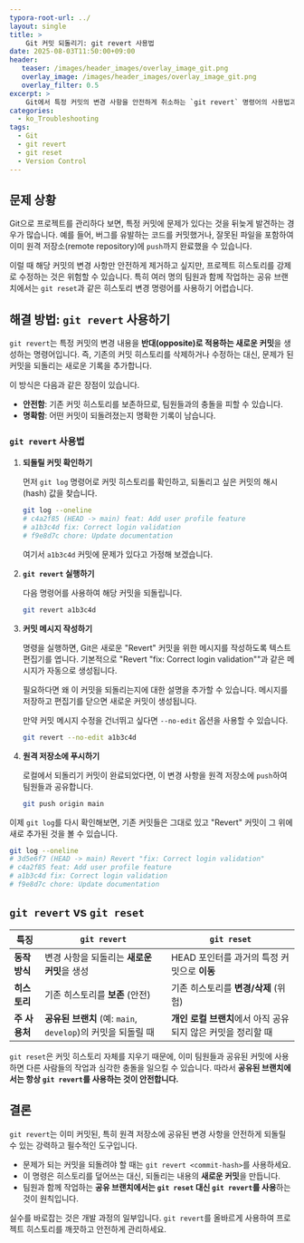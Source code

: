 ```yaml
---
typora-root-url: ../
layout: single
title: >
    Git 커밋 되돌리기: git revert 사용법
date: 2025-08-03T11:50:00+09:00
header:
   teaser: /images/header_images/overlay_image_git.png
   overlay_image: /images/header_images/overlay_image_git.png
   overlay_filter: 0.5
excerpt: >
    Git에서 특정 커밋의 변경 사항을 안전하게 취소하는 `git revert` 명령어의 사용법과 `git reset`과의 차이점을 알아봅니다.
categories:
  - ko_Troubleshooting
tags:
  - Git
  - git revert
  - git reset
  - Version Control
---
```


## 문제 상황

Git으로 프로젝트를 관리하다 보면, 특정 커밋에 문제가 있다는 것을 뒤늦게 발견하는 경우가 많습니다. 예를 들어, 버그를 유발하는 코드를 커밋했거나, 잘못된 파일을 포함하여 이미 원격 저장소(remote repository)에 `push`까지 완료했을 수 있습니다.

이럴 때 해당 커밋의 변경 사항만 안전하게 제거하고 싶지만, 프로젝트 히스토리를 강제로 수정하는 것은 위험할 수 있습니다. 특히 여러 명의 팀원과 함께 작업하는 공유 브랜치에서는 `git reset`과 같은 히스토리 변경 명령어를 사용하기 어렵습니다.

## 해결 방법: `git revert` 사용하기

`git revert`는 특정 커밋의 변경 내용을 **반대(opposite)로 적용하는 새로운 커밋**을 생성하는 명령어입니다. 즉, 기존의 커밋 히스토리를 삭제하거나 수정하는 대신, 문제가 된 커밋을 되돌리는 새로운 기록을 추가합니다.

이 방식은 다음과 같은 장점이 있습니다.
- **안전함**: 기존 커밋 히스토리를 보존하므로, 팀원들과의 충돌을 피할 수 있습니다.
- **명확함**: 어떤 커밋이 되돌려졌는지 명확한 기록이 남습니다.

### `git revert` 사용법

1.  **되돌릴 커밋 확인하기**

    먼저 `git log` 명령어로 커밋 히스토리를 확인하고, 되돌리고 싶은 커밋의 해시(hash) 값을 찾습니다.

    ```bash
    git log --oneline
    # c4a2f85 (HEAD -> main) feat: Add user profile feature
    # a1b3c4d fix: Correct login validation
    # f9e8d7c chore: Update documentation
    ```
    여기서 `a1b3c4d` 커밋에 문제가 있다고 가정해 보겠습니다.

2.  **`git revert` 실행하기**

    다음 명령어를 사용하여 해당 커밋을 되돌립니다.

    ```bash
    git revert a1b3c4d
    ```

3.  **커밋 메시지 작성하기**

    명령을 실행하면, Git은 새로운 "Revert" 커밋을 위한 메시지를 작성하도록 텍스트 편집기를 엽니다. 기본적으로 "Revert "fix: Correct login validation""과 같은 메시지가 자동으로 생성됩니다.
    
    필요하다면 왜 이 커밋을 되돌리는지에 대한 설명을 추가할 수 있습니다. 메시지를 저장하고 편집기를 닫으면 새로운 커밋이 생성됩니다.

    만약 커밋 메시지 수정을 건너뛰고 싶다면 `--no-edit` 옵션을 사용할 수 있습니다.
    ```bash
    git revert --no-edit a1b3c4d
    ```

4.  **원격 저장소에 푸시하기**

    로컬에서 되돌리기 커밋이 완료되었다면, 이 변경 사항을 원격 저장소에 `push`하여 팀원들과 공유합니다.

    ```bash
    git push origin main
    ```

이제 `git log`를 다시 확인해보면, 기존 커밋들은 그대로 있고 "Revert" 커밋이 그 위에 새로 추가된 것을 볼 수 있습니다.

```bash
git log --oneline
# 3d5e6f7 (HEAD -> main) Revert "fix: Correct login validation"
# c4a2f85 feat: Add user profile feature
# a1b3c4d fix: Correct login validation
# f9e8d7c chore: Update documentation
```

## `git revert` vs `git reset`

| 특징 | `git revert` | `git reset` |
| --- | --- | --- |
| **동작 방식** | 변경 사항을 되돌리는 **새로운 커밋**을 생성 | HEAD 포인터를 과거의 특정 커밋으로 **이동** |
| **히스토리** | 기존 히스토리를 **보존** (안전) | 기존 히스토리를 **변경/삭제** (위험) |
| **주 사용처** | **공유된 브랜치** (예: `main`, `develop`)의 커밋을 되돌릴 때 | **개인 로컬 브랜치**에서 아직 공유되지 않은 커밋을 정리할 때 |

`git reset`은 커밋 히스토리 자체를 지우기 때문에, 이미 팀원들과 공유된 커밋에 사용하면 다른 사람들의 작업과 심각한 충돌을 일으킬 수 있습니다. 따라서 **공유된 브랜치에서는 항상 `git revert`를 사용하는 것이 안전합니다.**

## 결론

`git revert`는 이미 커밋된, 특히 원격 저장소에 공유된 변경 사항을 안전하게 되돌릴 수 있는 강력하고 필수적인 도구입니다.

-   문제가 되는 커밋을 되돌려야 할 때는 `git revert <commit-hash>`를 사용하세요.
-   이 명령은 히스토리를 덮어쓰는 대신, 되돌리는 내용의 **새로운 커밋**을 만듭니다.
-   팀원과 함께 작업하는 **공유 브랜치에서는 `git reset` 대신 `git revert`를 사용**하는 것이 원칙입니다.

실수를 바로잡는 것은 개발 과정의 일부입니다. `git revert`를 올바르게 사용하여 프로젝트 히스토리를 깨끗하고 안전하게 관리하세요.

